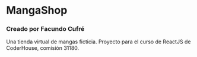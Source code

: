 # MangaShop

### Creado por Facundo Cufré

Una tienda virtual de mangas ficticia.
Proyecto para el curso de ReactJS de CoderHouse, comisión 31180.